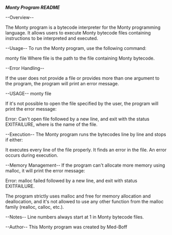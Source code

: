 ***Monty Program README***

--Overview--

The Monty program is a bytecode interpreter for the Monty programming language. It allows users to execute Monty bytecode files containing instructions to be interpreted and executed.

--Usage--
To run the Monty program, use the following command:

monty file
Where file is the path to the file containing Monty bytecode.

--Error Handling--

If the user does not provide a file or provides more than one argument to the program, the program will print an error message.


--USAGE-- 
monty file

If it's not possible to open the file specified by the user, the program will print the error message:

Error: Can't open file
followed by a new line, and exit with the status EXITFAILURE, where <file> is the name of the file.

--Execution--
The Monty program runs the bytecodes line by line and stops if either:

It executes every line of the file properly.
It finds an error in the file.
An error occurs during execution.

--Memory Management--
If the program can't allocate more memory using malloc, it will print the error message:

Error: malloc failed
followed by a new line, and exit with status EXITFAILURE.

The program strictly uses malloc and free for memory allocation and deallocation, and it's not allowed to use any other function from the malloc family (realloc, calloc, etc.).

--Notes--
Line numbers always start at 1 in Monty bytecode files.

--Author--
This Monty program was created by Med-Boff
